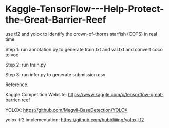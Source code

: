 # Kaggle-TensorFlow---Help-Protect-the-Great-Barrier-Reef
use tf2 and yolox to identify the crown-of-thorns starfish (COTS) in real time


Step 1: run annotation.py to generate train.txt and val.txt and convert coco to voc

Step 2: run train.py

Step 3: run infer.py to generate submission.csv

Reference:

Kaggle Competition Website: https://www.kaggle.com/c/tensorflow-great-barrier-reef

YOLOX: https://github.com/Megvii-BaseDetection/YOLOX

yolox-tf2 implementation: https://github.com/bubbliiiing/yolox-tf2
